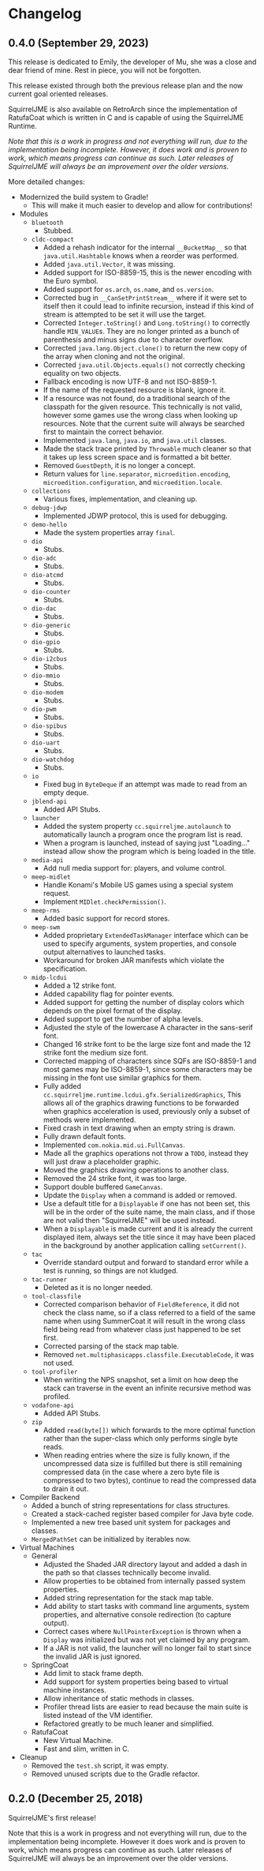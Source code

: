 # Changelog

## 0.4.0 (September 29, 2023)

This release is dedicated to Emily, the developer of Mu, she was a close and
dear friend of mine. Rest in piece, you will not be forgotten.

This release existed through both the previous release plan and the now
current goal oriented releases.

SquirrelJME is also available on RetroArch since the implementation of
RatufaCoat which is written in C and is capable of using the SquirrelJME
Runtime.

_Note that this is a work in progress and not everything will run, due to_
_the implementation being incomplete. However, it does work and is proven to_
_work, which means progress can continue as such. Later releases of_
_SquirrelJME will always be an improvement over the older versions._

More detailed changes:

 * Modernized the build system to Gradle!
   * This will make it much easier to develop and allow for contributions!
 * Modules
   * `bluetooth`
     * Stubbed.
   * `cldc-compact`
     * Added a rehash indicator for the internal `__BucketMap__` so that
       `java.util.Hashtable` knows when a reorder was performed.
     * Added `java.util.Vector`, it was missing.
     * Added support for ISO-8859-15, this is the newer encoding with the
       Euro symbol.
     * Added support for `os.arch`, `os.name`, and `os.version`.
     * Corrected bug in `__CanSetPrintStream__` where if it were set to itself
       then it could lead to infinite recursion, instead if this kind of
       stream is attempted to be set it will use the target.
     * Corrected `Integer.toString()` and `Long.toString()` to correctly
       handle `MIN_VALUE`s. They are no longer printed as a bunch of
       parenthesis and minus signs due to character overflow.
     * Corrected `java.lang.Object.clone()` to return the new copy of the array
       when cloning and not the original.
     * Corrected `java.util.Objects.equals()` not correctly checking equality
       on two objects.
     * Fallback encoding is now UTF-8 and not ISO-8859-1.
     * If the name of the requested resource is blank, ignore it.
     * If a resource was not found, do a traditional search of the classpath
       for the given resource. This technically is not valid, however some
       games use the wrong class when looking up resources. Note that the
       current suite will always be searched first to maintain the correct
       behavior.
     * Implemented `java.lang`, `java.io`, and `java.util` classes.
     * Made the stack trace printed by `Throwable` much cleaner so that it
       takes up less screen space and is formatted a bit better.
     * Removed `GuestDepth`, it is no longer a concept.
     * Return values for `line.separator`, `microedition.encoding`,
       `microedition.configuration`, and `microedition.locale`.
   * `collections`
     * Various fixes, implementation, and cleaning up.
   * `debug-jdwp`
     * Implemented JDWP protocol, this is used for debugging.
   * `demo-hello`
     * Made the system properties array `final`.
   * `dio`
     * Stubs.
   * `dio-adc`
     * Stubs.
   * `dio-atcmd`
     * Stubs.
   * `dio-counter`
     * Stubs.
   * `dio-dac`
     * Stubs.
   * `dio-generic`
     * Stubs.
   * `dio-gpio`
     * Stubs.
   * `dio-i2cbus`
     * Stubs.
   * `dio-mmio`
     * Stubs.
   * `dio-modem`
     * Stubs.
   * `dio-pwm`
     * Stubs.
   * `dio-spibus`
     * Stubs.
   * `dio-uart`
     * Stubs.
   * `dio-watchdog`
     * Stubs.
   * `io`
     * Fixed bug in `ByteDeque` if an attempt was made to read from an
       empty deque.
   * `jblend-api`
       * Added API Stubs.
   * `launcher`
     * Added the system property `cc.squirreljme.autolaunch` to automatically
       launch a program once the program list is read.
     * When a program is launched, instead of saying just "Loading..." instead
       allow show the program which is being loaded in the title.
   * `media-api`
     * Add null media support for: players, and volume control.
   * `meep-midlet`
     * Handle Konami's Mobile US games using a special system request.
     * Implement `MIDlet.checkPermission()`.
   * `meep-rms`
     * Added basic support for record stores.
   * `meep-swm`
     * Added proprietary `ExtendedTaskManager` interface which can be used
       to specify arguments, system properties, and console output alternatives
       to launched tasks.
     * Workaround for broken JAR manifests which violate the specification.
   * `midp-lcdui`
     * Added a 12 strike font.
     * Added capability flag for pointer events.
     * Added support for getting the number of display colors which depends on
       the pixel format of the display.
     * Added support to get the number of alpha levels.
     * Adjusted the style of the lowercase A character in the sans-serif font.
     * Changed 16 strike font to be the large size font and made the 12 strike
       font the medium size font.
     * Corrected mapping of characters since SQFs are ISO-8859-1 and most games
       may be ISO-8859-1, since some characters may be missing in the font
       use similar graphics for them.
     * Fully added `cc.squirreljme.runtime.lcdui.gfx.SerializedGraphics`, This
       allows all of the graphics drawing functions to be forwarded when
       graphics acceleration is used, previously only a subset of methods were
       implemented.
     * Fixed crash in text drawing when an empty string is drawn.
     * Fully drawn default fonts.
     * Implemented `com.nokia.mid.ui.FullCanvas`.
     * Made all the graphics operations not throw a `TODO`, instead they will
       just draw a placeholder graphic.
     * Moved the graphics drawing operations to another class.
     * Removed the 24 strike font, it was too large.
     * Support double buffered `GameCanvas`.
     * Update the `Display` when a command is added or removed.
     * Use a default title for a `Displayable` if one has not been set, this
       will be in the order of the suite name, the main class, and if those
       are not valid then "SquirrelJME" will be used instead.
     * When a `Displayable` is made current and it is already the current
       displayed item, always set the title since it may have been placed in
       the background by another application calling `setCurrent()`.
   * `tac`
     * Override standard output and forward to standard error while a test is
       running, so things are not kludged.
   * `tac-runner`
     * Deleted as it is no longer needed.
   * `tool-classfile`
     * Corrected comparison behavior of `FieldReference`, it did not check the
       class name, so if a class referred to a field of the same name when
       using SummerCoat it will result in the wrong class field being read
       from whatever class just happened to be set first.
     * Corrected parsing of the stack map table.
     * Removed `net.multiphasicapps.classfile.ExecutableCode`, it was not used.
   * `tool-profiler`
     * When writing the NPS snapshot, set a limit on how deep the stack can
       traverse in the event an infinite recursive method was profiled.
   * `vodafone-api`
     * Added API Stubs.
   * `zip`
     * Added `read(byte[])` which forwards to the more optimal function
       rather than the super-class which only performs single byte reads.
     * When reading entries where the size is fully known, if the uncompressed
       data size is fulfilled but there is still remaining compressed data
       (in the case where a zero byte file is compressed to two bytes),
       continue to read the compressed data to drain it out.
 * Compiler Backend
   * Added a bunch of string representations for class structures.
   * Created a stack-cached register based compiler for Java byte code.
   * Implemented a new tree based unit system for packages and classes.
   * `MergedPathSet` can be initialized by iterables now.
 * Virtual Machines
   * General
     * Adjusted the Shaded JAR directory layout and added a dash in the path
       so that classes technically become invalid.
     * Allow properties to be obtained from internally passed system
       properties.
     * Added string representation for the stack map table.
     * Add ability to start tasks with command line arguments, system
       properties, and alternative console redirection (to capture output).
     * Correct cases where `NullPointerException` is thrown when a `Display`
       was initialized but was not yet claimed by any program.
     * If a JAR is not valid, the launcher will no longer fail to start since
       the invalid JAR is just ignored.
   * SpringCoat
     * Add limit to stack frame depth.
     * Add support for system properties being based to virtual machine
       instances.
     * Allow inheritance of static methods in classes.
     * Profiler thread lists are easier to read because the main suite is
       listed instead of the VM identifier.
     * Refactored greatly to be much leaner and simplified.
   * RatufaCoat
     * New Virtual Machine.
     * Fast and slim, written in C.
 * Cleanup
   * Removed the `test.sh` script, it was empty.
   * Removed unused scripts due to the Gradle refactor.

## 0.2.0 (December 25, 2018)

SquirrelJME's first release!

Note that this is a work in progress and not everything will run, due to
the implementation being incomplete. However it does work and is proven to
work, which means progress can continue as such. Later releases of SquirrelJME
will always be an improvement over the older versions.


